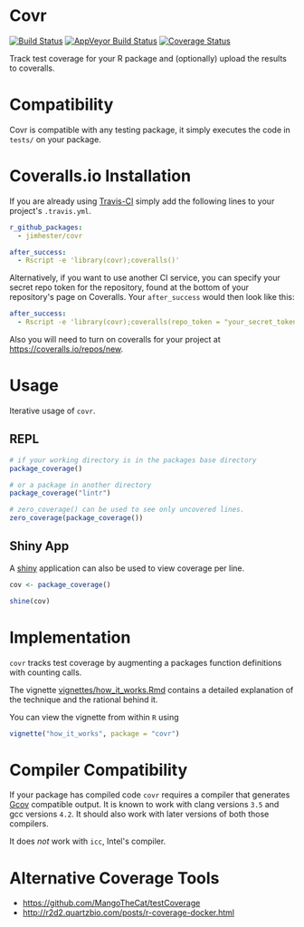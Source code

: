 # Covr #
[![Build Status](https://travis-ci.org/jimhester/covr.png?branch=master)](https://travis-ci.org/jimhester/covr)
[![AppVeyor Build Status](https://ci.appveyor.com/api/projects/status/github/jimhester/covr?branch=master)](https://ci.appveyor.com/project/jimhester/covr)
[![Coverage Status](https://img.shields.io/coveralls/jimhester/covr.svg?style=flat)](https://coveralls.io/r/jimhester/covr?branch=master)

Track test coverage for your R package and (optionally) upload the results to
coveralls.

# Compatibility #
Covr is compatible with any testing package, it simply executes the code in
`tests/` on your package.

# Coveralls.io Installation #
If you are already using [Travis-CI](https://travis-ci.org) simply add the following lines
to your project's `.travis.yml`.

```yml
r_github_packages:
  - jimhester/covr

after_success:
  - Rscript -e 'library(covr);coveralls()'
```

Alternatively, if you want to use another CI service, you can specify your
secret repo token for the repository, found at the bottom of your
repository's page on Coveralls. Your ```after_success``` would
then look like this:

```yml
after_success:
  - Rscript -e 'library(covr);coveralls(repo_token = "your_secret_token")'
```

Also you will need to turn on coveralls for your project at <https://coveralls.io/repos/new>.

# Usage #
Iterative usage of `covr`.

## REPL ##
```r
# if your working directory is in the packages base directory
package_coverage()

# or a package in another directory
package_coverage("lintr")

# zero_coverage() can be used to see only uncovered lines.
zero_coverage(package_coverage())
```

## Shiny App ##
A [shiny](http://shiny.rstudio.com/) application can also be used to
view coverage per line.
```r
cov <- package_coverage()

shine(cov)
```

# Implementation #
`covr` tracks test coverage by augmenting a packages function definitions with
counting calls.

The vignette
[vignettes/how_it_works.Rmd](https://github.com/jimhester/covr/blob/master/vignettes/how_it_works.Rmd)
contains a detailed explanation of the technique and the rational behind it.

You can view the vignette from within `R` using

```r
vignette("how_it_works", package = "covr")
```

# Compiler Compatibility #

If your package has compiled code `covr` requires a compiler that generates
[Gcov](https://gcc.gnu.org/onlinedocs/gcc/Gcov.html) compatible
output.  It is known to work with clang versions `3.5` and gcc versions `4.2`.
It should also work with later versions of both those compilers.

It does _not_ work with `icc`, Intel's compiler.

# Alternative Coverage Tools #
- <https://github.com/MangoTheCat/testCoverage>
- <http://r2d2.quartzbio.com/posts/r-coverage-docker.html>
